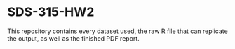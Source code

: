 # SDS-315-HW2

This repository contains every dataset used, the raw R file that can replicate the output, as well as the finished PDF report.
